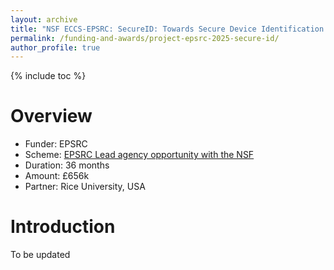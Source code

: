 ```yaml
---
layout: archive
title: "NSF ECCS-EPSRC: SecureID: Towards Secure Device Identification Using Radio Frequency Fingerprints"
permalink: /funding-and-awards/project-epsrc-2025-secure-id/
author_profile: true
---
```

{% include toc %} 

# Overview
* Funder: EPSRC
* Scheme: [EPSRC Lead agency opportunity with the NSF](https://www.ukri.org/who-we-are/epsrc/relationships/international-agreements/lead-agency-opportunity-with-the-nsf/)
* Duration: 36 months
* Amount: £656k
* Partner: Rice University, USA


# Introduction

To be updated